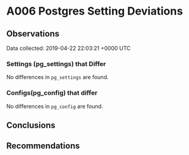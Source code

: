 # A006 Postgres Setting Deviations #

## Observations ##
Data collected: 2019-04-22 22:03:21 +0000 UTC  

### Settings (pg_settings) that Differ ###

No differences in `pg_settings` are found.

### Configs(pg_config) that differ ###

No differences in `pg_config` are found.



## Conclusions ##


## Recommendations ##

